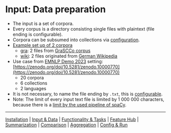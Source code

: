 # Input: Data preparation

* The input is a set of corpora.
* Every corpus is a directory consisting single files with plaintext (file ending is configurable).
* Corpora can be subsumed into collections via [configuration](configuration.md).
* [Example set up of 2 corpora](resources/example_corpora)
  * [gra](resources/example_corpora/gra): 2 files from [GraSCCo corpus](https://zenodo.org/record/6539131)
  * [wiki](resources/example_corpora/wiki): 2 files originated from [German Wikipedia](https://de.wikipedia.org/wiki/Wikipedia:Hauptseite)
* Use case from [EMNLP Demo 2023](https://aclanthology.org/2023.emnlp-demo.18/) setting: [https://zenodo.org/doi/10.5281/zenodo.10000770](https://zenodo.org/doi/10.5281/zenodo.10000770)
  * 20 corpora
  * 6 collections
  * 2 languages
* It is not necessary, to name the file ending by `.txt`, this is [configurable](configuration.md).
* Note: The limit of every input text file is limited by 1 000 000 characters, because there is a [limit by the used pipeline of spaCy](https://github.com/explosion/spaCy/issues/2508).

----
[Installation](installation.md) | [Input & Data](input.md) | [Functionality & Tasks](tasks.md) | [Feature Hub](features.md) | [Summarization](analytics/summarization.md) | [Comparison](analytics/comparison.md) | [Aggregation](analytics/aggregation.md) | [Config & Run](configuration.md)